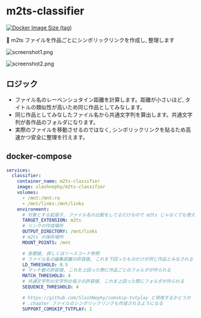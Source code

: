 # m2ts-classifier

[![Docker Image Size (tag)](https://img.shields.io/docker/image-size/slashnephy/m2ts-classifier/latest)](https://hub.docker.com/r/slashnephy/m2ts-classifier)

🧹 m2ts ファイルを作品ごとにシンボリックリンクを作成し, 整理します

![screenshot1.png](https://i.imgur.com/XSjwXO7.png)

![screenshot2.png](https://i.imgur.com/YgZv3ko.png)

## ロジック

- ファイル名のレーベンシュタイン距離を計算します。距離が小さいほど, タイトルの類似性が高いため同じ作品としてみなします。
- 同じ作品としてみなしたファイル名から共通文字列を算出します。共通文字列が各作品のフォルダになります。
- 実際のファイルを移動させるのではなく, シンボリックリンクを貼るため高速かつ安全に整理を行えます。

## docker-compose

```yml
services:
  classifier:
    container_name: m2ts-classifier
    image: slashnephy/m2ts-classifier
    volumes:
      - /mnt:/mnt:ro
      - /mnt/links:/mnt/links
    environment:
      # 対象とする拡張子, ファイル名の比較をしてるだけなので m2ts じゃなくても使えます
      TARGET_EXTENSION: m2ts
      # リンクの作成場所
      OUTPUT_DIRECTORY: /mnt/links
      # m2ts の保存場所
      MOUNT_POINTS: /mnt

      # 各閾値, 詳しくはソースコード参照
      # ファイル名の編集距離の許容値, これを下回ったものだけが同じ作品とみなされる
      LD_THRESHOLD: 0.5
      # マッチ数の許容値, これを上回った際に作品ごとのフォルダが作られる
      MATCH_THRESHOLD: 4
      # 共通文字列の文字列の長さの許容値, これを上回った際にフォルダが作られる
      SEQUENCE_THRESHOLD: 4

      # https://github.com/SlashNephy/comskip-tvtplay と併用するかどうか
      # .chapter ファイルのシンボリックリンクも作成されるようになる
      SUPPORT_COMSKIP_TVTPLAY: 1
```

